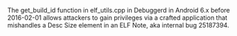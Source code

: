 The get_build_id function in elf_utils.cpp in Debuggerd in Android 6.x before 2016-02-01 allows attackers to gain privileges via a crafted application that mishandles a Desc Size element in an ELF Note, aka internal bug 25187394.